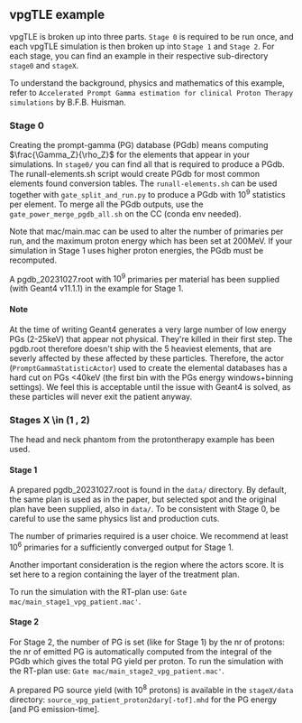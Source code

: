 ## vpgTLE example

vpgTLE is broken up into three parts. `Stage 0` is required to be run once, and each vpgTLE simulation is then broken up into `Stage 1` and `Stage 2`. For each stage, you can find an example in their respective sub-directory `stage0` and `stageX`.

To understand the background, physics and mathematics of this example, refer to `Accelerated Prompt Gamma estimation for clinical Proton Therapy simulations` by B.F.B. Huisman.

### Stage 0

Creating the prompt-gamma (PG) database (PGdb) means computing $\frac{\Gamma_Z}{\rho_Z}$ for the elements that appear in your simulations. In `stage0/` you can find all that is required to produce a PGdb. The runall-elements.sh script would create PGdb for most common elements found conversion tables. The `runall-elements.sh` can be used together with `gate_split_and_run.py` to produce a PGdb with $10^9$ statistics per element.
To merge all the PGdb outputs, use the `gate_power_merge_pgdb_all.sh` on the CC (conda env needed).

Note that mac/main.mac can be used to alter the number of primaries per run, and the maximum proton energy which has been set at 200MeV. If your simulation in Stage 1 uses higher proton energies, the PGdb must be recomputed.

A pgdb_20231027.root with $10^9$ primaries per material has been supplied (with Geant4 v11.1.1) in the example for Stage 1.

#### Note

At the time of writing Geant4 generates a very large number of low energy PGs (2-25keV) that appear not physical. They're killed in their first step. The pgdb.root therefore doesn't ship with the 5 heaviest elements, that are severly affected by these affected by these particles. Therefore, the actor (`PromptGammaStatisticActor`) used to create the elemental databases has a hard cut on PGs <40keV (the first bin with the PGs energy windows+binning settings). We feel this is acceptable until the issue with Geant4 is solved, as these particles will never exit the patient anyway.

### Stages X \in (1 , 2)

The head and neck phantom from the protontherapy example has been used.

#### Stage 1

A prepared pgdb_20231027.root is found in the `data/` directory. By default, the same plan is used as in the paper, but selected spot and the original plan have been supplied, also in `data/`. To be consistent with Stage 0, be careful to use the same physics list and production cuts.

The number of primaries required is a user choice. We recommend at least $10^6$ primaries for a sufficiently converged output for Stage 1. 

Another important consideration is the region where the actors score. It is set here to a region containing the layer of the treatment plan.

To run the simulation with the RT-plan use: `Gate mac/main_stage1_vpg_patient.mac'`.

#### Stage 2

For Stage 2, the number of PG is set (like for Stage 1) by the nr of protons: the nr of emitted PG is automatically computed from the integral of the PGdb which gives the total PG yield per proton. To run the simulation with the RT-plan use: `Gate mac/main_stage2_vpg_patient.mac'`.

A prepared PG source yield (with $10^8$ protons) is available in the `stageX/data` directory: `source_vpg_patient_proton2dary[-tof].mhd` for the PG energy [and PG emission-time]. 

